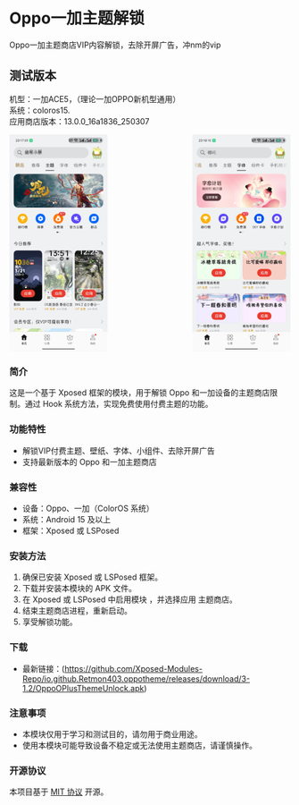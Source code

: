 # Oppo一加主题解锁

Oppo一加主题商店VIP内容解锁，去除开屏广告，冲nm的vip

## 测试版本

机型：一加ACE5，（理论一加OPPO新机型通用）  
系统：coloros15.  
应用商店版本：13.0.0_16a1836_250307

<div style="display: flex; justify-content: space-between;">
  <img src="https://github.com/Retmon403/OppoOplusThemeUnlock/blob/main/p1.png" alt="图片1" width="35%" />
  <img src="https://github.com/Retmon403/OppoOplusThemeUnlock/blob/main/p2.png" alt="图片2" width="35%" />
</div>

### 简介

这是一个基于 Xposed 框架的模块，用于解锁 Oppo 和一加设备的主题商店限制。通过 Hook 系统方法，实现免费使用付费主题的功能。

### 功能特性

- 解锁VIP付费主题、壁纸、字体、小组件、去除开屏广告
- 支持最新版本的 Oppo 和一加主题商店

### 兼容性

- 设备：Oppo、一加（ColorOS 系统）
- 系统：Android 15 及以上
- 框架：Xposed 或 LSPosed

### 安装方法

1. 确保已安装 Xposed 或 LSPosed 框架。
2. 下载并安装本模块的 APK 文件。
3. 在 Xposed 或 LSPosed 中启用模块 ，并选择应用 主题商店。
4. 结束主题商店进程，重新启动。
5. 享受解锁功能。

### 下载

- 最新链接：(https://github.com/Xposed-Modules-Repo/io.github.Retmon403.oppotheme/releases/download/3-1.2/OppoOPlusThemeUnlock.apk)

### 注意事项

- 本模块仅用于学习和测试目的，请勿用于商业用途。
- 使用本模块可能导致设备不稳定或无法使用主题商店，请谨慎操作。

### 开源协议

本项目基于 [MIT 协议](https://opensource.org/licenses/MIT) 开源。
